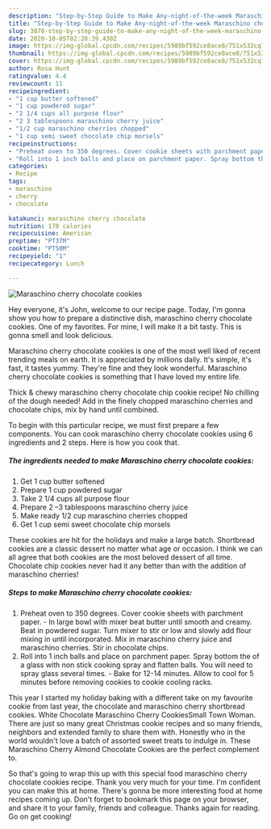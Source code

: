 ```yaml
---
description: "Step-by-Step Guide to Make Any-night-of-the-week Maraschino cherry chocolate cookies"
title: "Step-by-Step Guide to Make Any-night-of-the-week Maraschino cherry chocolate cookies"
slug: 3070-step-by-step-guide-to-make-any-night-of-the-week-maraschino-cherry-chocolate-cookies
date: 2020-10-05T02:28:39.430Z
image: https://img-global.cpcdn.com/recipes/5989bf592ce8ace8/751x532cq70/maraschino-cherry-chocolate-cookies-recipe-main-photo.jpg
thumbnail: https://img-global.cpcdn.com/recipes/5989bf592ce8ace8/751x532cq70/maraschino-cherry-chocolate-cookies-recipe-main-photo.jpg
cover: https://img-global.cpcdn.com/recipes/5989bf592ce8ace8/751x532cq70/maraschino-cherry-chocolate-cookies-recipe-main-photo.jpg
author: Rosa Hunt
ratingvalue: 4.4
reviewcount: 11
recipeingredient:
- "1 cup butter softened"
- "1 cup powdered sugar"
- "2 1/4 cups all purpose flour"
- "2 3 tablespoons maraschino cherry juice"
- "1/2 cup maraschino cherries chopped"
- "1 cup semi sweet chocolate chip morsels"
recipeinstructions:
- "Preheat oven to 350 degrees. Cover cookie sheets with parchment paper. In large bowl with mixer beat butter until smooth and creamy. Beat in powdered sugar. Turn mixer to stir or low and slowly add flour mixing in until incorporated. Mix in maraschino cherry juice and maraschino cherries. Stir in chocolate chips."
- "Roll into 1 inch balls and place on parchment paper. Spray bottom the of a glass with non stick cooking spray and flatten balls. You will need to spray glass several times. Bake for 12-14 minutes. Allow to cool for 5 minutes before removing cookies to cookie cooling racks."
categories:
- Recipe
tags:
- maraschino
- cherry
- chocolate

katakunci: maraschino cherry chocolate 
nutrition: 178 calories
recipecuisine: American
preptime: "PT37M"
cooktime: "PT50M"
recipeyield: "1"
recipecategory: Lunch

---
```



![Maraschino cherry chocolate cookies](https://img-global.cpcdn.com/recipes/5989bf592ce8ace8/751x532cq70/maraschino-cherry-chocolate-cookies-recipe-main-photo.jpg)

Hey everyone, it's John, welcome to our recipe page. Today, I'm gonna show you how to prepare a distinctive dish, maraschino cherry chocolate cookies. One of my favorites. For mine, I will make it a bit tasty. This is gonna smell and look delicious.

Maraschino cherry chocolate cookies is one of the most well liked of recent trending meals on earth. It is appreciated by millions daily. It's simple, it's fast, it tastes yummy. They're fine and they look wonderful. Maraschino cherry chocolate cookies is something that I have loved my entire life.

Thick &amp; chewy maraschino cherry chocolate chip cookie recipe! No chilling of the dough needed! Add in the finely chopped maraschino cherries and chocolate chips, mix by hand until combined.


To begin with this particular recipe, we must first prepare a few components. You can cook maraschino cherry chocolate cookies using 6 ingredients and 2 steps. Here is how you cook that.

<!--inarticleads1-->

##### The ingredients needed to make Maraschino cherry chocolate cookies:

1. Get 1 cup butter softened
1. Prepare 1 cup powdered sugar
1. Take 2 1/4 cups all purpose flour
1. Prepare 2 –3 tablespoons maraschino cherry juice
1. Make ready 1/2 cup maraschino cherries chopped
1. Get 1 cup semi sweet chocolate chip morsels


These cookies are hit for the holidays and make a large batch. Shortbread cookies are a classic dessert no matter what age or occasion. I think we can all agree that both cookies are the most beloved dessert of all time. Chocolate chip cookies never had it any better than with the addition of maraschino cherries! 

<!--inarticleads2-->

##### Steps to make Maraschino cherry chocolate cookies:

1. Preheat oven to 350 degrees. Cover cookie sheets with parchment paper. - In large bowl with mixer beat butter until smooth and creamy. Beat in powdered sugar. Turn mixer to stir or low and slowly add flour mixing in until incorporated. Mix in maraschino cherry juice and maraschino cherries. Stir in chocolate chips.
1. Roll into 1 inch balls and place on parchment paper. Spray bottom the of a glass with non stick cooking spray and flatten balls. You will need to spray glass several times. - Bake for 12-14 minutes. Allow to cool for 5 minutes before removing cookies to cookie cooling racks.


This year I started my holiday baking with a different take on my favourite cookie from last year, the chocolate and maraschino cherry shortbread cookies. White Chocolate Maraschino Cherry CookiesSmall Town Woman. There are just so many great Christmas cookie recipes and so many friends, neighbors and extended family to share them with. Honestly who in the world wouldn&#39;t love a batch of assorted sweet treats to indulge in. These Maraschino Cherry Almond Chocolate Cookies are the perfect complement to. 

So that's going to wrap this up with this special food maraschino cherry chocolate cookies recipe. Thank you very much for your time. I'm confident you can make this at home. There's gonna be more interesting food at home recipes coming up. Don't forget to bookmark this page on your browser, and share it to your family, friends and colleague. Thanks again for reading. Go on get cooking!
